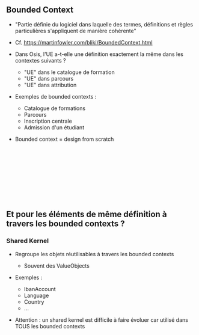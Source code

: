 
## Bounded Context

- "Partie définie du logiciel dans laquelle des termes, définitions et règles particulières s'appliquent de manière cohérente"

- Cf. https://martinfowler.com/bliki/BoundedContext.html

- Dans Osis, l'UE a-t-elle une définition exactement la même dans les contextes suivants ?
    - "UE" dans le catalogue de formation
    - "UE" dans parcours
    - "UE" dans attribution

- Exemples de bounded contexts :
    - Catalogue de formations
    - Parcours
    - Inscription centrale
    - Admission d'un étudiant

- Bounded context = design from scratch



<br/><br/><br/><br/><br/><br/><br/><br/>



## Et pour les éléments de même définition à travers les bounded contexts ?

### Shared Kernel

- Regroupe les objets réutilisables à travers les bounded contexts
    - Souvent des ValueObjects

- Exemples :
    - IbanAccount
    - Language
    - Country
    - ...

- Attention : un shared kernel est difficile à faire évoluer car utilisé dans TOUS les bounded contexts 
